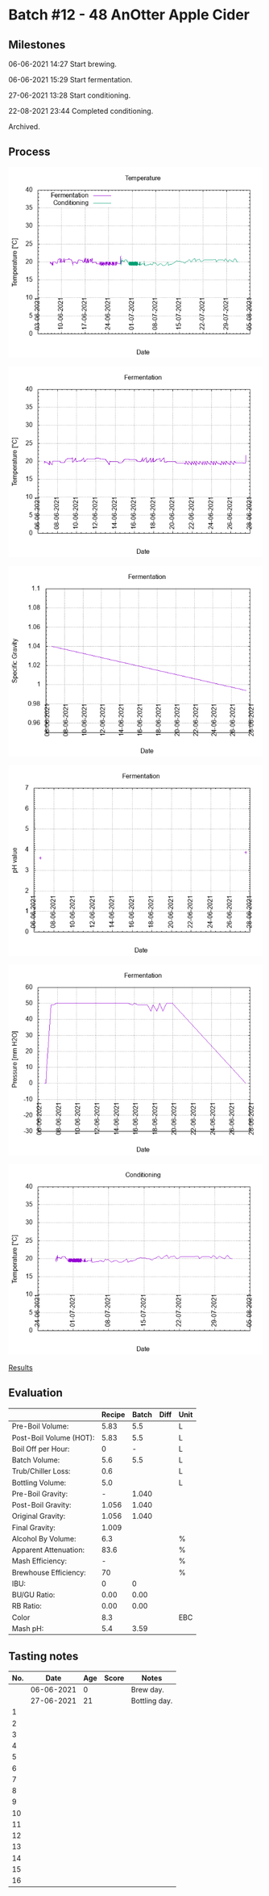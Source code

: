 # Batch #12 - 48 AnOtter Apple Cider

## Milestones

06-06-2021 14:27 Start brewing.

06-06-2021 15:29 Start fermentation.

27-06-2021 13:28 Start conditioning.

22-08-2021 23:44 Completed conditioning.

Archived.

## Process

![temperature](temperature.png)

![fermentation](fermentation.png)

![specific gravity](gravity.png)

![pH](ph.png)

![pressure](pressure.png)

![conditioning](conditioning.png)

[Results](./Batch_12_48_AnOtter_Apple_Cider_results.pdf)

## Evaluation

|                         | Recipe | Batch | Diff   | Unit |
|-------------------------|--------|-------|--------|------|
| Pre-Boil Volume:        | 5.83   | 5.5   |        | L    |
| Post-Boil Volume (HOT): | 5.83   | 5.5   |        | L    |
| Boil Off per Hour:      | 0      | -     |        | L    |
| Batch Volume:           | 5.6    | 5.5   |        | L    |
| Trub/Chiller Loss:      | 0.6    |       |        | L    |
| Bottling Volume:        | 5.0    |       |        | L    |
| Pre-Boil Gravity:       | -      | 1.040 |        |      |
| Post-Boil Gravity:      | 1.056  | 1.040 |        |      |
| Original Gravity:       | 1.056  | 1.040 |        |      |
| Final Gravity:          | 1.009  |       |        |      |
| Alcohol By Volume:      | 6.3    |       |        | %    |
| Apparent Attenuation:   | 83.6   |       |        | %    |
| Mash Efficiency:        | -      |       |        | %    |
| Brewhouse Efficiency:   | 70     |       |        | %    |
| IBU:                    | 0      | 0     |        |      |
| BU/GU Ratio:            | 0.00   | 0.00  |        |      |
| RB Ratio:               | 0.00   | 0.00  |        |      |
| Color                   | 8.3    |       |        | EBC  |
| Mash pH:                | 5.4    | 3.59  |        |      |

## Tasting notes

| No. | Date       | Age | Score | Notes |
|-----|------------|-----|-------|-------|
|     | 06-06-2021 |   0 |       | Brew day. |
|     | 27-06-2021 |  21 |       | Bottling day. |
|   1 |            |     |       |  |
|   2 |            |     |       |  |
|   3 |            |     |       |  |
|   4 |            |     |       |  |
|   5 |            |     |       |  |
|   6 |            |     |       |  |
|   7 |            |     |       |  |
|   8 |            |     |       |  |
|   9 |            |     |       |  |
|  10 |            |     |       |  |
|  11 |            |     |       |  |
|  12 |            |     |       |  |
|  13 |            |     |       |  |
|  14 |            |     |       |  |
|  15 |            |     |       |  |
|  16 |            |     |       |  |
